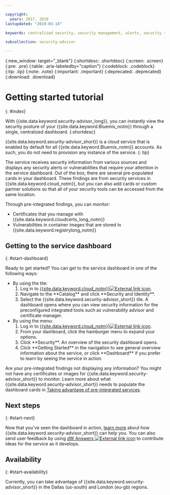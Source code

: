 ```yaml
---

copyright:
  years: 2017, 2019
lastupdated: "2019-03-14"

keywords: centralized security, security management, alerts, security risk, insights, threat detection

subcollection: security-advisor

---
```


{:new_window: target="_blank"}
{:shortdesc: .shortdesc}
{:screen: .screen}
{:pre: .pre}
{:table: .aria-labeledby="caption"}
{:codeblock: .codeblock}
{:tip: .tip}
{:note: .note}
{:important: .important}
{:deprecated: .deprecated}
{:download: .download}


# Getting started tutorial
{: #index}

With {{site.data.keyword.security-advisor_long}}, you can instantly view the security posture of your {{site.data.keyword.Bluemix_notm}} through a single, centralized dashboard.
{:shortdesc}

{{site.data.keyword.security-advisor_short}} is a cloud service that is enabled by default for all {{site.data.keyword.Bluemix_notm}} accounts. As such, you do not need to provision any instance of the service.
{: tip}

The service receives security information from various sources and displays any security alerts or vulnerabilities that require your attention in the service dashboard. Out of the box, there are several pre-populated cards in your dashboard. These findings are from security services in {{site.data.keyword.cloud_notm}}, but you can also add cards or custom partner solutions so that all of your security tools can be accessed from the same location.

Through pre-integrated findings, you can monitor:

- Certificates that you manage with {{site.data.keyword.cloudcerts_long_notm}}
- Vulnerabilities in container images that are stored in {{site.data.keyword.registrylong_notm}}



## Getting to the service dashboard
{: #start-dashboard}

Ready to get started? You can get to the service dashboard in one of the following ways:

<ul>
  <li>By using the tile:
    <ol>
      <li>Log in to <a href="https://cloud.ibm.com" target="_blank">{{site.data.keyword.cloud_notm}}<img src="../../icons/launch-glyph.svg" alt="External link icon"></a>.</li>
      <li>Navigate to the **Catalog** and click **Security and Identity**.</li>
      <li>Select the {{site.data.keyword.security-advisor_short}} tile. A dashboard opens where you can view security information for the preconfigured integrated tools such as vulnerability advisor and certificate manager.</li>
    </ol>
  </li>
  <li>By using the menu:
    <ol>
      <li>Log in to <a href="https://cloud.ibm.com" target="_blank">{{site.data.keyword.cloud_notm}}<img src="../../icons/launch-glyph.svg" alt="External link icon"></a>.</li>
      <li>From your dashboard, click the hamburger menu to expand your options.</li>
      <li>Click **Security**. An overview of the security dashboard opens.</li>
      <li>Click **Getting Started** in the navigation to see general overview information about the service, or click **Dashboard** if you prefer to learn by seeing the service in action.</li>
    </ol>
  </li>
</ul>

Are your pre-integrated findings not displaying any information? You might not have any certificates or images for {{site.data.keyword.security-advisor_short}} to monitor. Learn more about what {{site.data.keyword.security-advisor_short}} needs to populate the dashboard cards in [Taking advantage of pre-integrated services](/docs/services/security-advisor?topic=security-advisor-setup-services).


## Next steps
{: #start-next}

Now that you've seen the dashboard in action, [learn more](/docs/services/security-advisor?topic=security-advisor-about) about how {{site.data.keyword.security-advisor_short}} can help you. You can also send user feedback by using <a href="https://developer.ibm.com/" target="_blank">dW Answers <img src="../../icons/launch-glyph.svg" alt="External link icon"></a> to contribute ideas for the service as it develops.


## Availability
{: #start-availability}

Currently, you can take advantage of {{site.data.keyword.security-advisor_short}} in the Dallas (us-south) and London (eu-gb) regions.
